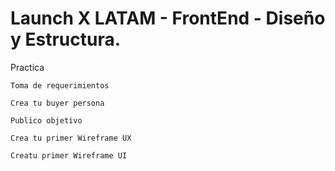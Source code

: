 # Launch X LATAM - FrontEnd - Diseño y Estructura.

Practica

    Toma de requerimientos
    
    Crea tu buyer persona
    
    Publico objetivo
    
    Crea tu primer Wireframe UX
    
    Creatu primer Wireframe UI

